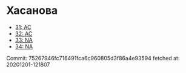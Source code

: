 # Хасанова
- [31: AC](31.md)
- [32: AC](32.md)
- [33: NA](33.md)
- [34: NA](34.md)

Commit: 75267946fc716491fca6c960805d3f86a4e93594
 fetched at: 20201201-121807

